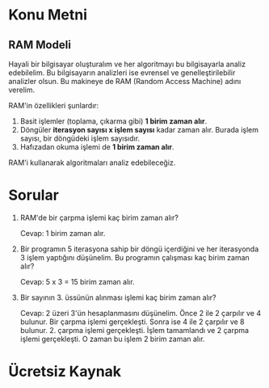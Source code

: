# Konu Metni

## RAM Modeli

Hayali bir bilgisayar oluşturalım ve her algoritmayı bu bilgisayarla analiz edebilelim. Bu bilgisayarın analizleri ise evrensel ve genelleştirilebilir analizler olsun. Bu makineye de RAM (Random Access Machine) adını verelim. 

RAM'in özellikleri şunlardır:

1. Basit işlemler (toplama, çıkarma gibi) **1 birim zaman alır**.
2. Döngüler **iterasyon sayısı x işlem sayısı** kadar zaman alır. Burada işlem sayısı, bir döngüdeki işlem sayısıdır.
3. Hafızadan okuma işlemi de **1 birim zaman alır**.

RAM'i kullanarak algoritmaları analiz edebileceğiz.



# Sorular

1. RAM'de bir çarpma işlemi kaç birim zaman alır?

   Cevap: 1 birim zaman alır.

2. Bir programın 5 iterasyona sahip bir döngü içerdiğini ve her iterasyonda 3 işlem yaptığını düşünelim. Bu programın çalışması kaç birim zaman alır?

   Cevap: 5 x 3 = 15 birim zaman alır.

3. Bir sayının 3. üssünün alınması işlemi kaç birim zaman alır?

   Cevap: 2 üzeri 3'ün hesaplanmasını düşünelim. Önce 2 ile 2 çarpılır ve 4 bulunur. Bir çarpma işlemi gerçekleşti. Sonra ise 4 ile 2 çarpılır ve 8 bulunur. 2. çarpma işlemi gerçekleşti. İşlem tamamlandı ve 2 çarpma işlemi gerçekleşti. O zaman bu işlem 2 birim zaman alır.



# Ücretsiz Kaynak



